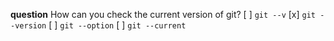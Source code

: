 **question** How can you check the current version of git?
[ ] `git --v`
[x] `git --version`
[ ] `git --option`
[ ] `git --current`